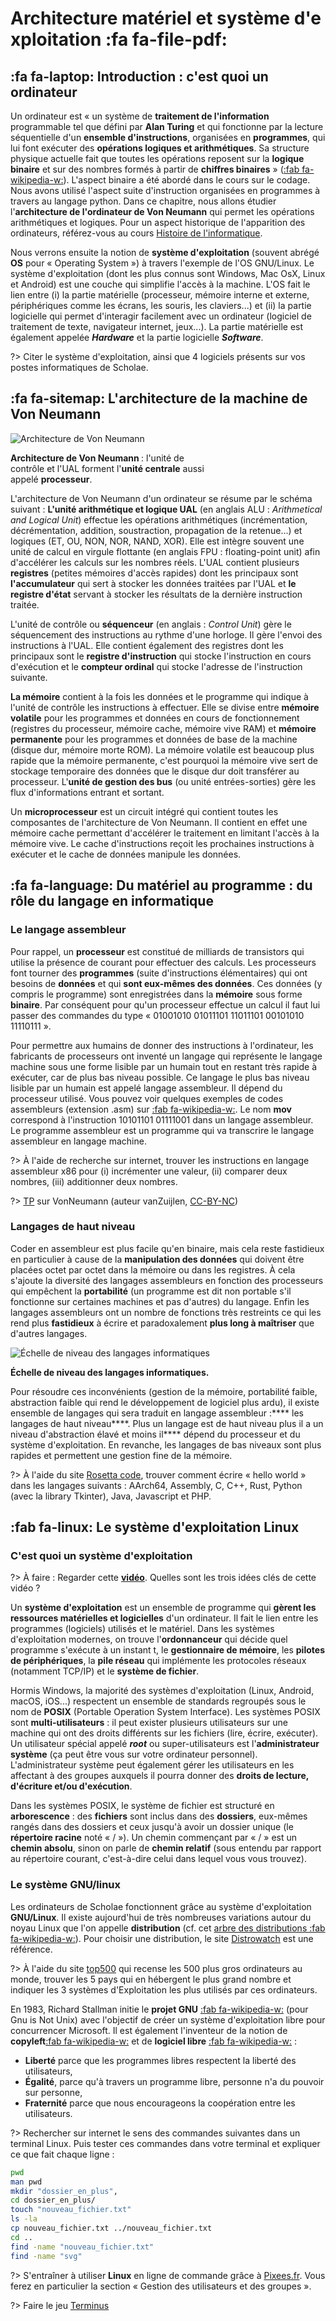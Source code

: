 # Architecture matériel et système d'exploitation <span onclick="window.print()" class="pdf-link"> :fa fa-file-pdf:</span>

## :fa fa-laptop: Introduction : c'est quoi un ordinateur

Un ordinateur est « un système de **traitement de l'information**
programmable tel que défini par **Alan Turing** et qui fonctionne par la
lecture séquentielle d'un **ensemble d'instructions**, organisées en
**programmes**, qui lui font exécuter des **opérations logiques et
arithmétiques**. Sa structure physique actuelle fait que toutes les
opérations reposent sur la **logique binaire** et sur des nombres formés
à partir de **chiffres binaires** »
([:fab fa-wikipedia-w:](https://fr.wikipedia.org/wiki/Ordinateur)). L'aspect
binaire a été abordé dans le cours sur le codage. Nous avons utilisé
l'aspect suite d'instruction organisées en programmes à travers au
langage python. Dans ce chapitre, nous allons étudier l'**architecture
de l'ordinateur de Von Neumann** qui permet les opérations arithmétiques
et logiques. Pour un aspect historique de l'apparition des ordinateurs,
référez-vous au cours [Histoire de l'informatique](premiere/histoire.md).

Nous verrons ensuite la notion de **système d'exploitation** (souvent
abrégé **OS** pour « Operating System ») à travers l'exemple de l'OS
GNU/Linux. Le système d'exploitation (dont les plus connus sont Windows,
Mac OsX, Linux et Android) est une couche qui simplifie l'accès à la
machine. L'OS fait le lien entre (i) la partie matérielle (processeur,
mémoire interne et externe, périphériques comme les écrans, les souris,
les claviers...) et (ii) la partie logicielle qui permet d'interagir
facilement avec un ordinateur (logiciel de traitement de texte,
navigateur internet, jeux...). La partie matérielle est également
appelée ***Hardware*** et la partie logicielle ***Software***.

?> Citer le système d'exploitation, ainsi que 4 logiciels présents sur vos postes informatiques de Scholae.

## :fa fa-sitemap: L'architecture de la machine de Von Neumann

<div class="img-flow" style="max-width:320px;">

![Architecture de Von Neumann](/../_img/Von_Neumann_architecture_fr.svg)

<p class="center-p"><strong>Architecture de Von Neumann </strong> : l'unité de contrôle et l'UAL forment l'<strong>unité centrale</strong> aussi appelé <strong>processeur</strong>. <p>
</div>

L'architecture de Von Neumann d'un ordinateur se résume par le schéma
suivant : **L'unité arithmétique et logique UAL** (en anglais ALU :
*Arithmetical and Logical Unit*) effectue les opérations arithmétiques
(incrémentation, décrémentation, addition, soustraction, propagation de
la retenue...) et logiques (ET, OU, NON, NOR, NAND, XOR). Elle est
intègre souvent une unité de calcul en virgule flottante (en anglais
FPU : floating-point unit) afin d'accélérer les calculs sur les nombres
réels. L'UAL contient plusieurs **registres** (petites mémoires d'accès
rapides) dont les principaux sont **l'accumulateur** qui sert à stocker
les données traitées par l'UAL et **le registre d'état** servant à
stocker les résultats de la dernière instruction traitée.

L'unité de contrôle ou **séquenceur** (en anglais : *Control Unit*) gère
le séquencement des instructions au rythme d'une horloge. Il gère
l'envoi des instructions à l'UAL. Elle contient également des registres
dont les principaux sont le **registre d'instruction** qui stocke
l'instruction en cours d'exécution et le **compteur ordinal** qui stocke
l'adresse de l'instruction suivante.

**La mémoire** contient à la fois les données et le programme qui
indique à l'unité de contrôle les instructions à effectuer. Elle se
divise entre **mémoire volatile** pour les programmes et données en
cours de fonctionnement (registres du processeur, mémoire cache, mémoire
vive RAM) et **mémoire permanente** pour les programmes et données de
base de la machine (disque dur, mémoire morte ROM). La mémoire volatile
est beaucoup plus rapide que la mémoire permanente, c'est pourquoi la
mémoire vive sert de stockage temporaire des données que le disque dur
doit transférer au processeur. L'**unité de gestion des bus** (ou unité
entrées-sorties) gère les flux d'informations entrant et sortant.

Un **microprocesseur** est un circuit intégré qui contient toutes les
composantes de l'architecture de Von Neumann. Il contient en effet une
mémoire cache permettant d'accélérer le traitement en limitant l'accès à
la mémoire vive. Le cache d'instructions reçoit les prochaines
instructions à exécuter et le cache de données manipule les données.

## :fa fa-language: Du matériel au programme : du rôle du langage en informatique

### Le langage assembleur

Pour rappel, un **processeur** est constitué de milliards de transistors
qui utilise la présence de courant pour effectuer des calculs. Les
processeurs font tourner des **programmes** (suite d'instructions
élémentaires) qui ont besoins de **données** et qui **sont eux-mêmes des
données**. Ces données (y compris le programme) sont enregistrées dans
la **mémoire** sous forme **binaire**. Par conséquent pour qu'un
processeur effectue un calcul il faut lui passer des commandes du type
« 01001010 01011101 11011101 00101010 11110111 ».

Pour permettre aux humains de donner des instructions à l'ordinateur,
les fabricants de processeurs ont inventé un langage qui représente le
langage machine sous une forme lisible par un humain tout en restant
très rapide à exécuter, car de plus bas niveau possible. Ce langage le
plus bas niveau lisible par un humain est appelé langage assembleur. Il
dépend du processeur utilisé. Vous pouvez voir quelques exemples de
codes assembleurs (extension .asm) sur
[:fab fa-wikipedia-w:](https://fr.wikipedia.org/wiki/Assembleur#Exemples_simples).
Le nom **mov** correspond à l'instruction 10101101 01111001 dans un
langage assembleur. Le programme assembleur est un programme qui va
transcrire le langage assembleur en langage machine.

?> À l'aide de recherche sur internet, trouver les instructions
en langage assembleur x86 pour (i) incrémenter une valeur, (ii) comparer
deux nombres, (iii) additionner deux nombres.

?> [TP](https://adrientaudiere.github.io/cours_nsi/_doc/TP-VonNeumann_vanZuijlen.pdf) sur VonNeumann (auteur vanZuijlen, [CC-BY-NC](https://creativecommons.org/licenses/by-nc/2.0/fr/))

### Langages de haut niveau

Coder en assembleur est plus facile qu'en binaire, mais cela reste
fastidieux en particulier à cause de la **manipulation des données** qui
doivent être placées octet par octet dans la mémoire ou dans les
registres. À cela s'ajoute la diversité des langages assembleurs en
fonction des processeurs qui empêchent la **portabilité** (un programme
est dit non portable s'il fonctionne sur certaines machines et pas
d'autres) du langage. Enfin les langages assembleurs ont un nombre de
fonctions très restreints ce qui les rend plus **fastidieux** à écrire
et paradoxalement **plus long à maîtriser** que d'autres langages.

![Échelle de niveau des langages informatiques](../_img/echelle_niveau_langage_informatique.svg ':size=50%')

<p class="center-p">
<strong>Échelle de niveau des langages informatiques.</strong>
<p>

Pour résoudre ces inconvénients (gestion de la mémoire, portabilité
faible, abstraction faible qui rend le développement de logiciel plus
ardu), il existe ensemble de langages qui sera traduit en langage
assembleur :**** les langages de haut niveau****. Plus un langage est de
haut niveau plus il a un niveau d'abstraction élavé et moins il****
dépend du processeur et du système d'exploitation. En revanche, les
langages de bas niveaux sont plus rapides et permettent une gestion fine
de la mémoire.

?> À l'aide du site [Rosetta code](http://www.rosettacode.org/wiki/Hello_world/Graphical),
trouver comment écrire « hello world » dans les langages suivants : AArch64, Assembly, C, C++, Rust, Python (avec la library Tkinter), Java, Javascript et PHP.

## :fab fa-linux: Le système d'exploitation Linux

### C'est quoi un système d'exploitation

?> À faire : Regarder cette [**vidéo**](https://invidious.tube/watch?v=SpCP2oaCx8A). Quelles sont les trois idées clés de cette vidéo ?

Un **système d'exploitation** est un ensemble de programme qui **gèrent les
ressources matérielles et logicielles** d'un ordinateur. Il fait le lien
entre les programmes (logiciels) utilisés et le matériel. Dans les
systèmes d'exploitation modernes, on trouve l'**ordonnanceur** qui décide
quel programme s'exécute à un instant t, le **gestionnaire de mémoire**, les
**pilotes de périphériques**, la **pile réseau** qui implémente les protocoles
réseaux (notamment TCP/IP) et le **système de fichier**.

Hormis Windows, la majorité des systèmes d'exploitation (Linux, Android,
macOS, iOS...) respectent un ensemble de standards regroupés sous le nom
de **POSIX** (Portable Operation System Interface). Les systèmes POSIX sont
**multi-utilisateurs** : il peut exister plusieurs utilisateurs sur une
machine qui ont des droits différents sur les fichiers (lire, écrire,
exécuter). Un utilisateur spécial appelé ***root*** ou super-utilisateurs
est l'**administrateur système** (ça peut être vous sur votre ordinateur
personnel). L'administrateur système peut également gérer les utilisateurs
en les affectant à des groupes auxquels il pourra donner des **droits de
lecture, d'écriture et/ou d'exécution**.

Dans les systèmes POSIX, le système de fichier est structuré en
**arborescence** : des **fichiers** sont inclus dans des **dossiers**, eux-mêmes
rangés dans des dossiers et ceux jusqu'à avoir un dossier unique (le
**répertoire racine** noté « / »). Un chemin commençant par « / » est un
**chemin absolu**, sinon on parle de **chemin relatif** (sous entendu par
rapport au répertoire courant, c'est-à-dire celui dans lequel vous vous
trouvez).

### Le système GNU/linux

Les ordinateurs de Scholae fonctionnent grâce au système d'exploitation
**GNU/Linux**. Il existe aujourd'hui de très nombreuses variations autour du
noyau Linux que l'on appelle **distribution** (cf. cet [arbre des
distributions :fab fa-wikipedia-w:](https://upload.wikimedia.org/wikipedia/commons/1/1b/Linux_Distribution_Timeline.svg?uselang=fr)).
Pour choisir une distribution, le site
[Distrowatch](https://distrowatch.com/dwres.php?resource=major) est une
référence.

?> À l'aide du site [top500](https://www.top500.org/statistics/treemaps/) qui recense les 500 plus gros ordinateurs au monde, trouver les 5 pays
qui en hébergent le plus grand nombre et indiquer les 3 systèmes d'Exploitation les plus utilisés par ces ordinateurs.

En 1983, Richard Stallman initie le **projet GNU** [:fab fa-wikipedia-w:](https://fr.wikipedia.org/wiki/Projet_GNU) (pour Gnu is Not Unix)
avec l'objectif de créer un système d'exploitation libre pour concurrencer Microsoft. Il est également l'inventeur de la notion de
**copyleft**[:fab fa-wikipedia-w:](https://fr.wikipedia.org/wiki/Copyleft) et de **logiciel libre** [:fab fa-wikipedia-w:](https://fr.wikipedia.org/wiki/Logiciel_libre) :

- **Liberté** parce que les programmes libres respectent la liberté des utilisateurs,
- **Égalité**, parce qu'à travers un programme libre, personne n'a du pouvoir sur personne,
- **Fraternité** parce que nous encourageons la coopération entre les utilisateurs.

?> Rechercher sur internet le sens des commandes suivantes dans un terminal Linux. Puis tester ces commandes dans votre terminal et expliquer ce que fait chaque ligne :

```bash
pwd
man pwd
mkdir "dossier_en_plus",
cd dossier_en_plus/
touch "nouveau_fichier.txt"
ls -la
cp nouveau_fichier.txt ../nouveau_fichier.txt
cd ..
find -name "nouveau_fichier.txt"
find -name "svg" 
```

?> S'entraîner à utiliser **Linux** en ligne de commande grâce à [Pixees.fr](https://pixees.fr/informatiquelycee/n_site/nsi_prem_cmd_base_linux.html). Vous ferez en particulier la section « Gestion des utilisateurs et des groupes ».

?> Faire le jeu [Terminus](http://luffah.xyz/bidules/Terminus/)
